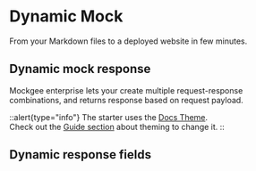 # Dynamic Mock

From your Markdown files to a deployed website in few minutes.

## Dynamic mock response

Mockgee enterprise lets your create multiple request-response combinations, and returns response based on request payload.

::alert{type="info"}
The starter uses the [Docs Theme](/guide/features).
<br/>
Check out the [Guide section](/guide/theming/usage) about theming to change it.
::


## Dynamic response fields

